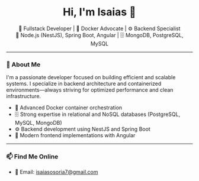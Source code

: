 <h1 align="center">Hi, I'm Isaias 👋</h1>

<p align="center">
📍 Fullstack Developer | 🐳 Docker Advocate | ⚙️ Backend Specialist <br>
🔧 Node.js (NestJS), Spring Boot, Angular | 🗄️ MongoDB, PostgreSQL, MySQL
</p>

---

### 🚀 About Me

I'm a passionate developer focused on building efficient and scalable systems. I specialize in backend architecture and containerized environments—always striving for optimized performance and clean infrastructure.

- 🐳 Advanced Docker container orchestration
- 🗄️ Strong expertise in relational and NoSQL databases (PostgreSQL, MySQL, MongoDB)
- ⚙️ Backend development using NestJS and Spring Boot
- 🧠 Modern frontend implementations with Angular

---

### 📫 Find Me Online
- 📧 Email: isaiasosoria7@gmail.com

